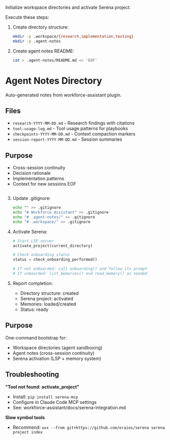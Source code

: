 Initialize workspace directories and activate Serena project.

Execute these steps:

1. Create directory structure:
   ```bash
   mkdir -p .workspace/{research,implementation,testing}
   mkdir -p .agent-notes
   ```

2. Create agent notes README:
   ```bash
   cat > .agent-notes/README.md << 'EOF'
# Agent Notes Directory

Auto-generated notes from workforce-assistant plugin.

## Files
- `research-YYYY-MM-DD.md` - Research findings with citations
- `tool-usage-log.md` - Tool usage patterns for playbooks
- `checkpoints-YYYY-MM-DD.md` - Context compaction markers
- `session-report-YYYY-MM-DD.md` - Session summaries

## Purpose
- Cross-session continuity
- Decision rationale
- Implementation patterns
- Context for new sessions
EOF
   ```

3. Update .gitignore:
   ```bash
   echo "" >> .gitignore
   echo "# Workforce Assistant" >> .gitignore
   echo "# .agent-notes/" >> .gitignore
   echo "# .workspace/" >> .gitignore
   ```

4. Activate Serena:
   ```python
   # Start LSP server
   activate_project(current_directory)

   # Check onboarding status
   status = check_onboarding_performed()

   # If not onboarded: call onboarding() and follow its prompt
   # If onboarded: list_memories() and read_memory() as needed
   ```

5. Report completion:
   - Directory structure: created
   - Serena project: activated
   - Memories: loaded/created
   - Status: ready

## Purpose

One-command bootstrap for:
- Workspace directories (agent sandboxing)
- Agent notes (cross-session continuity)
- Serena activation (LSP + memory system)

## Troubleshooting

**"Tool not found: activate_project"**
- Install: `pip install serena-mcp`
- Configure in Claude Code MCP settings
- See: workforce-assistant/docs/serena-integration.md

**Slow symbol tools**
- Recommend: `uvx --from git+https://github.com/oraios/serena serena project index`
